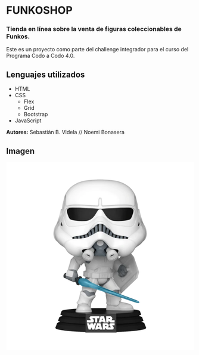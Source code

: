 # FUNKOSHOP

### Tienda en línea sobre la venta de figuras coleccionables de Funkos.

Este es un proyecto como parte del challenge integrador para el curso del Programa Codo a Codo 4.0.


## Lenguajes utilizados


* HTML
* CSS
  * Flex
  * Grid
  * Bootstrap
* JavaScript
    


__Autores:__ Sebastián B. Videla  // Noemi Bonasera

## Imagen

![Esta es una imagen de Funko.](./img/star-wars/trooper-1.webp "Esta es una imagen de Funko.")






